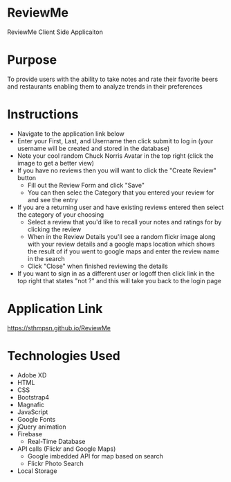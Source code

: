 # ReviewMe
ReviewMe Client Side Applicaiton

# Purpose
To provide users with the ability to take notes and rate their favorite beers and restaurants enabling them to analyze trends in their preferences

# Instructions
* Navigate to the application link below
* Enter your First, Last, and Username then click submit to log in (your username will be created and stored in the database)
* Note your cool random Chuck Norris Avatar in the top right (click the image to get a better view)
* If you have no reviews then you will want to click the "Create Review" button
   * Fill out the Review Form and click "Save"
   * You can then selec the Category that you entered your review for and see the entry
* If you are a returning user and have existing reviews entered then select the category of your choosing
   * Select a review that you'd like to recall your notes and ratings for by clicking the review
   * When in the Review Details you'll see a random flickr image along with your review details and a google maps location which shows the result of if you went to google maps and enter the review name in the search
   * Click "Close" when finished reviewing the details
* If you want to sign in as a different user or logoff then click link in the top right that states "not <username>?" and this will take you back to the login page
   

# Application Link
https://sthmpsn.github.io/ReviewMe

# Technologies Used
* Adobe XD
* HTML
* CSS
* Bootstrap4
* Magnafic
* JavaScript
* Google Fonts
* jQuery animation
* Firebase
   * Real-Time Database
* API calls (Flickr and Google Maps)
   * Google imbedded API for map based on search
   * Flickr Photo Search
* Local Storage


